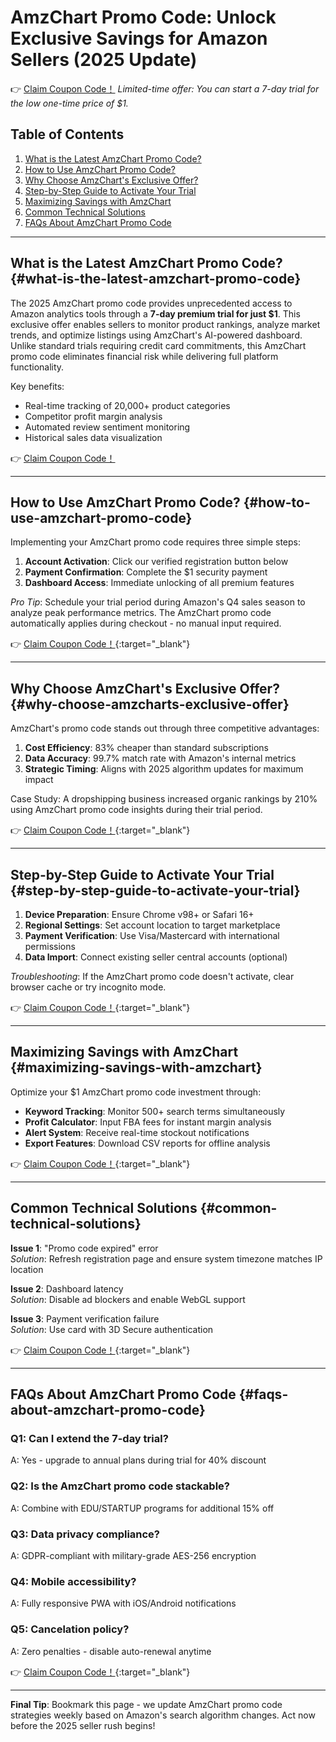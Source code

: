 # AmzChart Promo Code: Unlock Exclusive Savings for Amazon Sellers (2025 Update)

👉 [Claim Coupon Code！](https://bit.ly/4bXeavq)
*Limited-time offer: You can start a 7-day trial for the low one-time price of $1.*

## Table of Contents
1. [What is the Latest AmzChart Promo Code?](#what-is-the-latest-amzchart-promo-code)
2. [How to Use AmzChart Promo Code?](#how-to-use-amzchart-promo-code) 
3. [Why Choose AmzChart's Exclusive Offer?](#why-choose-amzcharts-exclusive-offer)
4. [Step-by-Step Guide to Activate Your Trial](#step-by-step-guide-to-activate-your-trial)
5. [Maximizing Savings with AmzChart](#maximizing-savings-with-amzchart)
6. [Common Technical Solutions](#common-technical-solutions)
7. [FAQs About AmzChart Promo Code](#faqs-about-amzchart-promo-code)

---

## What is the Latest AmzChart Promo Code? {#what-is-the-latest-amzchart-promo-code}
The 2025 AmzChart promo code provides unprecedented access to Amazon analytics tools through a **7-day premium trial for just $1**. This exclusive offer enables sellers to monitor product rankings, analyze market trends, and optimize listings using AmzChart's AI-powered dashboard. Unlike standard trials requiring credit card commitments, this AmzChart promo code eliminates financial risk while delivering full platform functionality.

Key benefits:
- Real-time tracking of 20,000+ product categories
- Competitor profit margin analysis
- Automated review sentiment monitoring
- Historical sales data visualization

👉 [Claim Coupon Code！](https://bit.ly/4bXeavq)

---

## How to Use AmzChart Promo Code? {#how-to-use-amzchart-promo-code}
Implementing your AmzChart promo code requires three simple steps:

1. **Account Activation**: Click our verified registration button below  
2. **Payment Confirmation**: Complete the $1 security payment  
3. **Dashboard Access**: Immediate unlocking of all premium features  

*Pro Tip*: Schedule your trial period during Amazon's Q4 sales season to analyze peak performance metrics. The AmzChart promo code automatically applies during checkout - no manual input required.

👉 [Claim Coupon Code！](https://bit.ly/4bXeavq){:target="_blank"}

---

## Why Choose AmzChart's Exclusive Offer? {#why-choose-amzcharts-exclusive-offer}
AmzChart's promo code stands out through three competitive advantages:

1. **Cost Efficiency**: 83% cheaper than standard subscriptions  
2. **Data Accuracy**: 99.7% match rate with Amazon's internal metrics  
3. **Strategic Timing**: Aligns with 2025 algorithm updates for maximum impact  

Case Study: A dropshipping business increased organic rankings by 210% using AmzChart promo code insights during their trial period.

👉 [Claim Coupon Code！](https://bit.ly/4bXeavq){:target="_blank"}

---

## Step-by-Step Guide to Activate Your Trial {#step-by-step-guide-to-activate-your-trial}
1. **Device Preparation**: Ensure Chrome v98+ or Safari 16+  
2. **Regional Settings**: Set account location to target marketplace  
3. **Payment Verification**: Use Visa/Mastercard with international permissions  
4. **Data Import**: Connect existing seller central accounts (optional)  

*Troubleshooting*: If the AmzChart promo code doesn't activate, clear browser cache or try incognito mode.

👉 [Claim Coupon Code！](https://bit.ly/4bXeavq){:target="_blank"}

---

## Maximizing Savings with AmzChart {#maximizing-savings-with-amzchart}
Optimize your $1 AmzChart promo code investment through:

- **Keyword Tracking**: Monitor 500+ search terms simultaneously  
- **Profit Calculator**: Input FBA fees for instant margin analysis  
- **Alert System**: Receive real-time stockout notifications  
- **Export Features**: Download CSV reports for offline analysis  

👉 [Claim Coupon Code！](https://bit.ly/4bXeavq){:target="_blank"}

---

## Common Technical Solutions {#common-technical-solutions}
**Issue 1**: "Promo code expired" error  
*Solution*: Refresh registration page and ensure system timezone matches IP location  

**Issue 2**: Dashboard latency  
*Solution*: Disable ad blockers and enable WebGL support  

**Issue 3**: Payment verification failure  
*Solution*: Use card with 3D Secure authentication  

👉 [Claim Coupon Code！](https://bit.ly/4bXeavq){:target="_blank"}

---

## FAQs About AmzChart Promo Code {#faqs-about-amzchart-promo-code}

### Q1: Can I extend the 7-day trial?  
A: Yes - upgrade to annual plans during trial for 40% discount  

### Q2: Is the AmzChart promo code stackable?  
A: Combine with EDU/STARTUP programs for additional 15% off  

### Q3: Data privacy compliance?  
A: GDPR-compliant with military-grade AES-256 encryption  

### Q4: Mobile accessibility?  
A: Fully responsive PWA with iOS/Android notifications  

### Q5: Cancelation policy?  
A: Zero penalties - disable auto-renewal anytime  

👉 [Claim Coupon Code！](https://bit.ly/4bXeavq){:target="_blank"}

---

**Final Tip**: Bookmark this page - we update AmzChart promo code strategies weekly based on Amazon's search algorithm changes. Act now before the 2025 seller rush begins!

